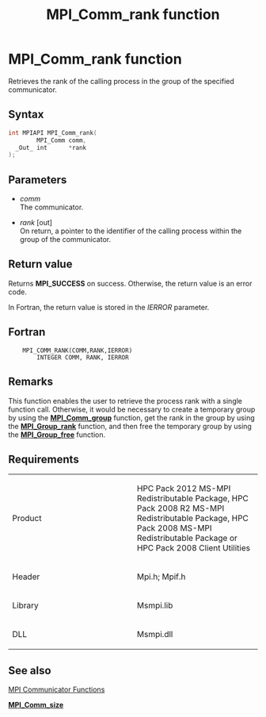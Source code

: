﻿---
title: MPI_Comm_rank function
TOCTitle: MPI_Comm_rank function
ms:assetid: f42f18ed-4a0a-4c4a-b5a8-11bb8ad8a0b9
ms:mtpsurl: https://msdn.microsoft.com/en-us/library/Dn473277(v=VS.85)
ms:contentKeyID: 59360823
ms.date: 03/28/2018
mtps_version: v=VS.85
f1_keywords:
- MPI_COMM_RANK
- mpif/MPI_Comm_rank
- mpi/MPI_COMM_RANK
dev_langs:
- C++
- C
api_location:
- Msmpi.dll
api_name:
- MPI_Comm_rank
api_type:
- DLLExport
product:
- Windows
topic_type:
- apiref
- kbSyntax
product_family_name: VS
ROBOTS: INDEX,FOLLOW
---

# MPI\_Comm\_rank function

Retrieves the rank of the calling process in the group of the specified communicator.

## Syntax

``` c++
int MPIAPI MPI_Comm_rank(
        MPI_Comm comm,
  _Out_ int      *rank
);
```

## Parameters

  - *comm*  
    The communicator.

  - *rank* \[out\]  
    On return, a pointer to the identifier of the calling process within the group of the communicator.

## Return value

Returns **MPI\_SUCCESS** on success. Otherwise, the return value is an error code.

In Fortran, the return value is stored in the *IERROR* parameter.

## Fortran

``` FORTRAN
    MPI_COMM_RANK(COMM,RANK,IERROR)
        INTEGER COMM, RANK, IERROR
```

## Remarks

This function enables the user to retrieve the process rank with a single function call. Otherwise, it would be necessary to create a temporary group by using the [**MPI\_Comm\_group**](mpi-comm-group-function.md) function, get the rank in the group by using the [**MPI\_Group\_rank**](mpi-group-rank-function.md) function, and then free the temporary group by using the [**MPI\_Group\_free**](mpi-group-free-function.md) function.

## Requirements

<table>
<colgroup>
<col style="width: 50%" />
<col style="width: 50%" />
</colgroup>
<tbody>
<tr class="odd">
<td><p>Product</p></td>
<td><p>HPC Pack 2012 MS-MPI Redistributable Package, HPC Pack 2008 R2 MS-MPI Redistributable Package, HPC Pack 2008 MS-MPI Redistributable Package or HPC Pack 2008 Client Utilities</p></td>
</tr>
<tr class="even">
<td><p>Header</p></td>
<td>Mpi.h;
Mpif.h</td>
</tr>
<tr class="odd">
<td><p>Library</p></td>
<td>Msmpi.lib</td>
</tr>
<tr class="even">
<td><p>DLL</p></td>
<td>Msmpi.dll</td>
</tr>
</tbody>
</table>


## See also

[MPI Communicator Functions](mpi-communicator-functions.md)

[**MPI\_Comm\_size**](mpi-comm-size-function.md)

